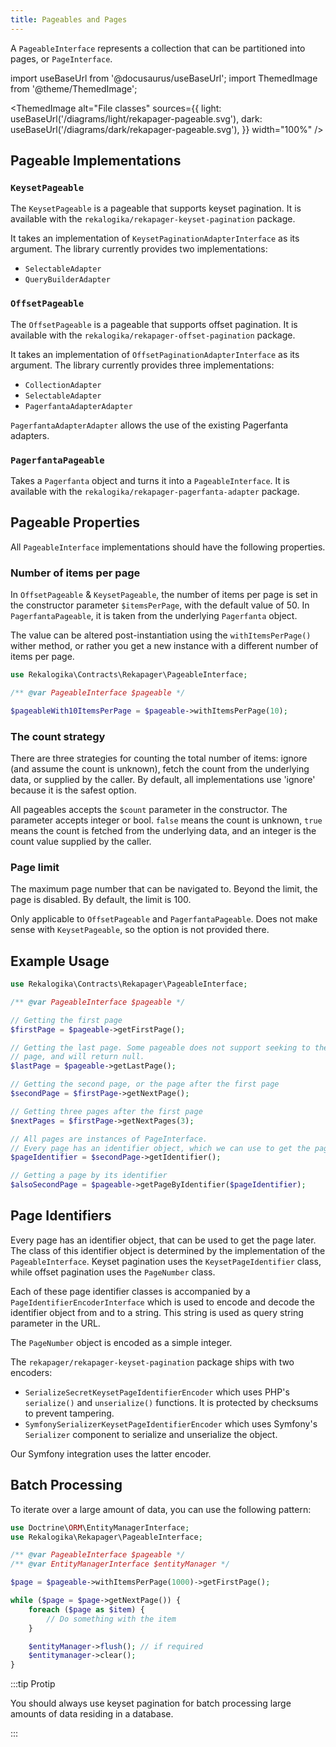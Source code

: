 ```yaml
---
title: Pageables and Pages
---
```


A `PageableInterface` represents a collection that can be
partitioned into pages, or `PageInterface`.

import useBaseUrl from '@docusaurus/useBaseUrl';
import ThemedImage from '@theme/ThemedImage';

<ThemedImage
  alt="File classes"
  sources={{
    light: useBaseUrl('/diagrams/light/rekapager-pageable.svg'),
    dark: useBaseUrl('/diagrams/dark/rekapager-pageable.svg'),
  }}
  width="100%"
/>

## Pageable Implementations

### `KeysetPageable`

The `KeysetPageable` is a pageable that supports keyset pagination. It is
available with the `rekalogika/rekapager-keyset-pagination` package.

It takes an implementation of `KeysetPaginationAdapterInterface` as its
argument. The library currently provides two implementations:

* `SelectableAdapter`
* `QueryBuilderAdapter`

### `OffsetPageable`

The `OffsetPageable` is a pageable that supports offset pagination. It is
available with the `rekalogika/rekapager-offset-pagination` package.

It takes an implementation of `OffsetPaginationAdapterInterface` as its
argument. The library currently provides three implementations:

* `CollectionAdapter`
* `SelectableAdapter`
* `PagerfantaAdapterAdapter`

`PagerfantaAdapterAdapter` allows the use of the existing Pagerfanta adapters.

### `PagerfantaPageable`

Takes a `Pagerfanta` object and turns it into a `PageableInterface`. It is
available with the `rekalogika/rekapager-pagerfanta-adapter` package.

## Pageable Properties

All `PageableInterface` implementations should have the following properties.

### Number of items per page

In `OffsetPageable` & `KeysetPageable`, the number of items per page is set in
the constructor parameter `$itemsPerPage`, with the default value of 50. In
`PagerfantaPageable`, it is taken from the underlying `Pagerfanta` object.

The value can be altered post-instantiation using the `withItemsPerPage()`
wither method, or rather you get a new instance with a different number of items
per page.

```php
use Rekalogika\Contracts\Rekapager\PageableInterface;

/** @var PageableInterface $pageable */

$pageableWith10ItemsPerPage = $pageable->withItemsPerPage(10);
```

### The count strategy

There are three strategies for counting the total number of items: ignore (and
assume the count is unknown), fetch the count from the underlying data, or
supplied by the caller. By default, all implementations use 'ignore' because it
is the safest option.

All pageables accepts the `$count` parameter in the constructor. The parameter
accepts integer or bool. `false` means the count is unknown, `true` means the
count is fetched from the underlying data, and an integer is the count value
supplied by the caller.

### Page limit

The maximum page number that can be navigated to. Beyond the limit, the page is
disabled. By default, the limit is 100.

Only applicable to `OffsetPageable` and `PagerfantaPageable`. Does not make
sense with `KeysetPageable`, so the option is not provided there.

## Example Usage

```php
use Rekalogika\Contracts\Rekapager\PageableInterface;

/** @var PageableInterface $pageable */

// Getting the first page
$firstPage = $pageable->getFirstPage();

// Getting the last page. Some pageable does not support seeking to the last
// page, and will return null.
$lastPage = $pageable->getLastPage();

// Getting the second page, or the page after the first page
$secondPage = $firstPage->getNextPage();

// Getting three pages after the first page
$nextPages = $firstPage->getNextPages(3);

// All pages are instances of PageInterface.
// Every page has an identifier object, which we can use to get the page later.
$pageIdentifier = $secondPage->getIdentifier();

// Getting a page by its identifier
$alsoSecondPage = $pageable->getPageByIdentifier($pageIdentifier);
```

## Page Identifiers

Every page has an identifier object, that can be used to get the page later. The
class of this identifier object is determined by the implementation of the
`PageableInterface`. Keyset pagination uses the `KeysetPageIdentifier` class,
while offset pagination uses the `PageNumber` class.

Each of these page identifier classes is accompanied by a
`PageIdentifierEncoderInterface` which is used to encode and decode the
identifier object from and to a string. This string is used as query string
parameter in the URL.

The `PageNumber` object is encoded as a simple integer.

The `rekapager/rekapager-keyset-pagination` package ships with two encoders:

* `SerializeSecretKeysetPageIdentifierEncoder` which uses PHP's `serialize()` and
  `unserialize()` functions. It is protected by checksums to prevent tampering.
* `SymfonySerializerKeysetPageIdentifierEncoder` which uses Symfony's
  `Serializer` component to serialize and unserialize the object.

Our Symfony integration uses the latter encoder.

## Batch Processing

To iterate over a large amount of data, you can use the following pattern:

```php
use Doctrine\ORM\EntityManagerInterface;
use Rekalogika\Rekapager\PageableInterface;

/** @var PageableInterface $pageable */
/** @var EntityManagerInterface $entityManager */

$page = $pageable->withItemsPerPage(1000)->getFirstPage();

while ($page = $page->getNextPage()) {
    foreach ($page as $item) {
        // Do something with the item
    }

    $entityManager->flush(); // if required
    $entitymanager->clear();
}
```

:::tip Protip

You should always use keyset pagination for batch processing large amounts of
data residing in a database.

:::